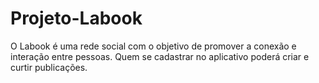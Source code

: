 # Projeto-Labook
O Labook é uma rede social com o objetivo de promover a conexão e interação entre pessoas. Quem se cadastrar no aplicativo poderá criar e curtir publicações.
